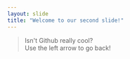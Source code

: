```yaml
---
layout: slide
title: "Welcome to our second slide!"
---
```

> Isn't Github really cool?  
Use the left arrow to go back!

